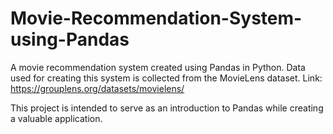 # Movie-Recommendation-System-using-Pandas
A movie recommendation system created using Pandas in Python.
Data used for creating this system is collected from the MovieLens dataset. Link: https://grouplens.org/datasets/movielens/

This project is intended to serve as an introduction to Pandas while creating a valuable application.

